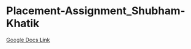# Placement-Assignment_Shubham-Khatik
  
[Google Docs Link]([https://www.google.com](https://docs.google.com/document/d/1E8qFpswSU9XzLpXPndq7QKUSBbiZ6hryPT_t4eo0Edw/edit?usp=sharing))
